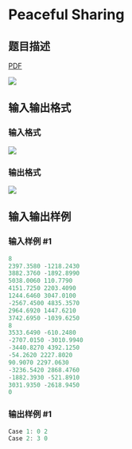 # Peaceful Sharing

## 题目描述

[problemUrl]: https://uva.onlinejudge.org/index.php?option=com_onlinejudge&Itemid=8&category=19&page=show_problem&problem=1738

[PDF](https://uva.onlinejudge.org/external/107/p10797.pdf)

![](https://cdn.luogu.com.cn/upload/vjudge_pic/UVA10797/3231c98b565b5981832f98872d4a1c8c2b396d70.png)

## 输入输出格式

### 输入格式

![](https://cdn.luogu.com.cn/upload/vjudge_pic/UVA10797/9c9d7fa8fccf276dde263d3cf1297b322b623541.png)

### 输出格式

![](https://cdn.luogu.com.cn/upload/vjudge_pic/UVA10797/04aca99cdc6df90ff78f2f5a7807f3b40497a3d6.png)

## 输入输出样例

### 输入样例 #1

```cpp
8
2397.3580 -1218.2430
3882.3760 -1892.8990
5038.0060 110.7790
4151.7250 2203.4090
1244.6460 3047.0100
-2567.4500 4835.3570
2964.6920 1447.6210
3742.6950 -1039.6250
8
3533.6490 -610.2480
-2707.0150 -3010.9940
-3440.8270 4392.1250
-54.2620 2227.8020
90.9070 2297.0630
-3236.5420 2868.4760
-1882.3930 -521.8910
3031.9350 -2618.9450
0
```


### 输出样例 #1

```cpp
Case 1: 0 2
Case 2: 3 0
```


